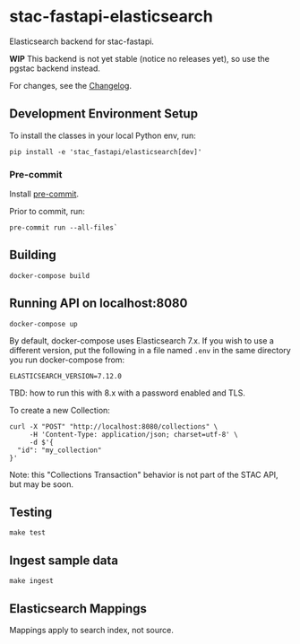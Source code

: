 # stac-fastapi-elasticsearch

Elasticsearch backend for stac-fastapi. 

**WIP** This backend is not yet stable (notice no releases yet), so use the pgstac backend instead.

For changes, see the [Changelog](CHANGELOG.md).

## Development Environment Setup

To install the classes in your local Python env, run:

```shell
pip install -e 'stac_fastapi/elasticsearch[dev]'
```

### Pre-commit

Install [pre-commit](https://pre-commit.com/#install).

Prior to commit, run:

```shell
pre-commit run --all-files`
```


## Building

```shell
docker-compose build
```

## Running API on localhost:8080

```shell
docker-compose up
```

By default, docker-compose uses Elasticsearch 7.x. If you wish to use a different version, put the following in a 
file named `.env` in the same directory you run docker-compose from:

```shell
ELASTICSEARCH_VERSION=7.12.0
```

TBD: how to run this with 8.x with a password enabled and TLS.

To create a new Collection:

```shell
curl -X "POST" "http://localhost:8080/collections" \
     -H 'Content-Type: application/json; charset=utf-8' \
     -d $'{
  "id": "my_collection"
}'
```

Note: this "Collections Transaction" behavior is not part of the STAC API, but may be soon.

## Testing

```shell
make test
```

## Ingest sample data

```shell
make ingest
```

## Elasticsearch Mappings

Mappings apply to search index, not source. 